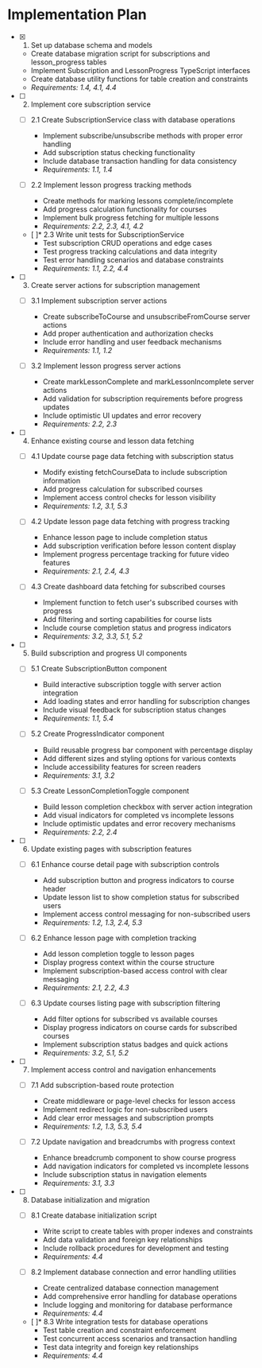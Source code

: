 # Implementation Plan

- [x] 1. Set up database schema and models
  - Create database migration script for subscriptions and lesson_progress tables
  - Implement Subscription and LessonProgress TypeScript interfaces
  - Create database utility functions for table creation and constraints
  - _Requirements: 1.4, 4.1, 4.4_

- [ ] 2. Implement core subscription service
  - [ ] 2.1 Create SubscriptionService class with database operations
    - Implement subscribe/unsubscribe methods with proper error handling
    - Add subscription status checking functionality
    - Include database transaction handling for data consistency
    - _Requirements: 1.1, 1.4_

  - [ ] 2.2 Implement lesson progress tracking methods
    - Create methods for marking lessons complete/incomplete
    - Add progress calculation functionality for courses
    - Implement bulk progress fetching for multiple lessons
    - _Requirements: 2.2, 2.3, 4.1, 4.2_

  - [ ]* 2.3 Write unit tests for SubscriptionService
    - Test subscription CRUD operations and edge cases
    - Test progress tracking calculations and data integrity
    - Test error handling scenarios and database constraints
    - _Requirements: 1.1, 2.2, 4.4_

- [ ] 3. Create server actions for subscription management
  - [ ] 3.1 Implement subscription server actions
    - Create subscribeToCourse and unsubscribeFromCourse server actions
    - Add proper authentication and authorization checks
    - Include error handling and user feedback mechanisms
    - _Requirements: 1.1, 1.2_

  - [ ] 3.2 Implement lesson progress server actions
    - Create markLessonComplete and markLessonIncomplete server actions
    - Add validation for subscription requirements before progress updates
    - Include optimistic UI updates and error recovery
    - _Requirements: 2.2, 2.3_

- [ ] 4. Enhance existing course and lesson data fetching
  - [ ] 4.1 Update course page data fetching with subscription status
    - Modify existing fetchCourseData to include subscription information
    - Add progress calculation for subscribed courses
    - Implement access control checks for lesson visibility
    - _Requirements: 1.2, 3.1, 5.3_

  - [ ] 4.2 Update lesson page data fetching with progress tracking
    - Enhance lesson page to include completion status
    - Add subscription verification before lesson content display
    - Implement progress percentage tracking for future video features
    - _Requirements: 2.1, 2.4, 4.3_

  - [ ] 4.3 Create dashboard data fetching for subscribed courses
    - Implement function to fetch user's subscribed courses with progress
    - Add filtering and sorting capabilities for course lists
    - Include course completion status and progress indicators
    - _Requirements: 3.2, 3.3, 5.1, 5.2_

- [ ] 5. Build subscription and progress UI components
  - [ ] 5.1 Create SubscriptionButton component
    - Build interactive subscription toggle with server action integration
    - Add loading states and error handling for subscription changes
    - Include visual feedback for subscription status changes
    - _Requirements: 1.1, 5.4_

  - [ ] 5.2 Create ProgressIndicator component
    - Build reusable progress bar component with percentage display
    - Add different sizes and styling options for various contexts
    - Include accessibility features for screen readers
    - _Requirements: 3.1, 3.2_

  - [ ] 5.3 Create LessonCompletionToggle component
    - Build lesson completion checkbox with server action integration
    - Add visual indicators for completed vs incomplete lessons
    - Include optimistic updates and error recovery mechanisms
    - _Requirements: 2.2, 2.4_

- [ ] 6. Update existing pages with subscription features
  - [ ] 6.1 Enhance course detail page with subscription controls
    - Add subscription button and progress indicators to course header
    - Update lesson list to show completion status for subscribed users
    - Implement access control messaging for non-subscribed users
    - _Requirements: 1.2, 1.3, 2.4, 5.3_

  - [ ] 6.2 Enhance lesson page with completion tracking
    - Add lesson completion toggle to lesson pages
    - Display progress context within the course structure
    - Implement subscription-based access control with clear messaging
    - _Requirements: 2.1, 2.2, 4.3_

  - [ ] 6.3 Update courses listing page with subscription filtering
    - Add filter options for subscribed vs available courses
    - Display progress indicators on course cards for subscribed courses
    - Implement subscription status badges and quick actions
    - _Requirements: 3.2, 5.1, 5.2_

- [ ] 7. Implement access control and navigation enhancements
  - [ ] 7.1 Add subscription-based route protection
    - Create middleware or page-level checks for lesson access
    - Implement redirect logic for non-subscribed users
    - Add clear error messages and subscription prompts
    - _Requirements: 1.2, 1.3, 5.3, 5.4_

  - [ ] 7.2 Update navigation and breadcrumbs with progress context
    - Enhance breadcrumb component to show course progress
    - Add navigation indicators for completed vs incomplete lessons
    - Include subscription status in navigation elements
    - _Requirements: 3.1, 3.3_

- [ ] 8. Database initialization and migration
  - [ ] 8.1 Create database initialization script
    - Write script to create tables with proper indexes and constraints
    - Add data validation and foreign key relationships
    - Include rollback procedures for development and testing
    - _Requirements: 4.4_

  - [ ] 8.2 Implement database connection and error handling utilities
    - Create centralized database connection management
    - Add comprehensive error handling for database operations
    - Include logging and monitoring for database performance
    - _Requirements: 4.4_

  - [ ]* 8.3 Write integration tests for database operations
    - Test table creation and constraint enforcement
    - Test concurrent access scenarios and transaction handling
    - Test data integrity and foreign key relationships
    - _Requirements: 4.4_